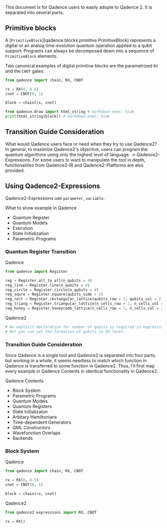 This document is for Qadence users to easily adopte to Qadence 2.
It is separated into several parts;

## Primitive blocks

A [`PrimitiveBlock`][qadence.blocks.primitive.PrimitiveBlock] represents a digital or an analog time-evolution quantum operation applied to a qubit support. Programs can always be decomposed down into a sequence of `PrimitiveBlock` elements.

Two canonical examples of digital primitive blocks are the parametrized `RX` and the `CNOT` gates:

```python exec="on" source="material-block" html="1" session="getting_started"
from qadence import chain, RX, CNOT

rx = RX(0, 0.5)
cnot = CNOT(0, 1)

block = chain(rx, cnot)

from qadence.draw import html_string # markdown-exec: hide
print(html_string(block)) # markdown-exec: hide
```

## Transition Guide Consideration

What would Qadence users face or need when they try to use Qadence2?
In general, to maximize Qadence2's objective, users can program the quantum algorithms using only the highest level of language. -> Qadence2-Expressions.
For some users to want to manipulate the tool in depth, functionalities from Qadence2-IR and Qadence2-Platforms are also provided.

## Using Qadence2-Expressions

Qadence2-Expressions use `parameter`, `variable`.


What to show example in Qadence
- Quantum Register
- Quantum Models
- Execution
- State Initialization
- Parametric Programs

### Quantum Register Transition

Qadence
```python exec="on"
from qadence import Register

reg = Register.all_to_all(n_qubits = 4)
reg_line = Register.line(n_qubits = 4)
reg_circle = Register.circle(n_qubits = 4)
reg_squre = Register.square(qubits_side = 2)
reg_rect = Register.rectangular_lattice(qubits_row = 2, qubits_col = 2)
reg_triang = Register.triangular_lattice(n_cells_row = 2, n_cells_col = 2)
reg_honey = Register.honeycomb_lattice(n_cells_row = 2, n_cells_col = 2)
```

Qadence2
```python exec="on"
# No explicit declaration for number of qubits is required in expression level. Qubit mapping will be handled automatically.
# But you can set the formation of qubits in IR level.
```

### Transition Guide Consideration
Since Qadence is a single tool and Qadence2 is separated into four parts, but working in a whole, it seems needless to match which function in Qadence is transferred to some function in Qadence2. Thus, I'll first map every example in Qadence Contents in identical functionality in Qadence2.

Qadence Contents
- Block System
- Parametric Programs
- Quantum Models
- Quantum Registers
- State Initializaton
- Arbitary Hamiltonians
- Time-dependent Generators
- QML Constructors
- Wavefunction Overlaps
- Backends


### Block System

Qadence
```python exec="on"
from qadence import chain, RX, CNOT

rx = RX(0, 0.5)
cnot = CNOT(0, 1)

block = chain(rx, cnot)
```

Qadence2
```python exec="on"
from qadence2-expressions import RX, CNOT

rx = RX()
```